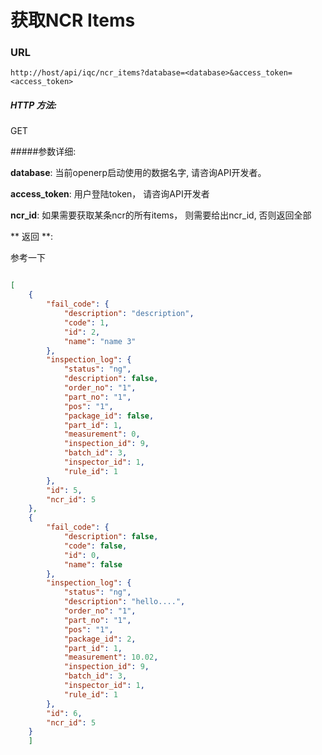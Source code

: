 # 获取NCR Items

### URL

`http://host/api/iqc/ncr_items?database=<database>&access_token=<access_token>`

##### HTTP 方法:
GET

#####参数详细:

**database**: 当前openerp启动使用的数据名字, 请咨询API开发者。

**access_token**:  用户登陆token， 请咨询API开发者

**ncr_id**: 如果需要获取某条ncr的所有items， 则需要给出ncr_id, 否则返回全部

** 返回 **:

参考一下

``` json

[
    {
        "fail_code": {
            "description": "description",
            "code": 1,
            "id": 2,
            "name": "name 3"
        },
        "inspection_log": {
            "status": "ng",
            "description": false,
            "order_no": "1",
            "part_no": "1",
            "pos": "1",
            "package_id": false,
            "part_id": 1,
            "measurement": 0,
            "inspection_id": 9,
            "batch_id": 3,
            "inspector_id": 1,
            "rule_id": 1
        },
        "id": 5,
        "ncr_id": 5
    },
    {
        "fail_code": {
            "description": false,
            "code": false,
            "id": 0,
            "name": false
        },
        "inspection_log": {
            "status": "ng",
            "description": "hello....",
            "order_no": "1",
            "part_no": "1",
            "pos": "1",
            "package_id": 2,
            "part_id": 1,
            "measurement": 10.02,
            "inspection_id": 9,
            "batch_id": 3,
            "inspector_id": 1,
            "rule_id": 1
        },
        "id": 6,
        "ncr_id": 5
    }
    ]

```
